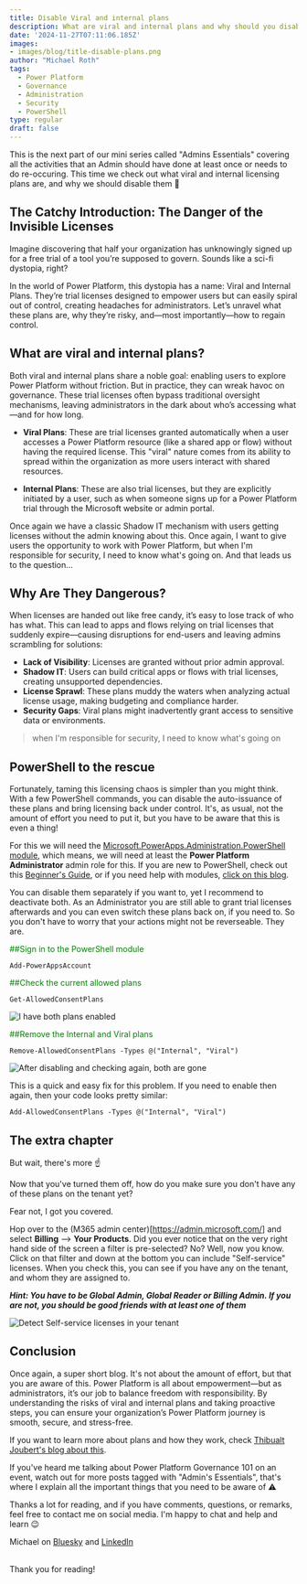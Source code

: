 ```yaml
---
title: Disable Viral and internal plans
description: What are viral and internal plans and why should you disabled them
date: '2024-11-27T07:11:06.185Z'
images: 
- images/blog/title-disable-plans.png
author: "Michael Roth"
tags:
  - Power Platform
  - Governance
  - Administration
  - Security
  - PowerShell
type: regular
draft: false
---
```


This is the next part of our mini series called "Admins Essentials" covering all the activities that an Admin should have done at least once or needs to do re-occuring. This time we check out what viral and internal licensing plans are, and why we should disable them 🙂


## The Catchy Introduction: The Danger of the Invisible Licenses

Imagine discovering that half your organization has unknowingly signed up for a free trial of a tool you’re supposed to govern. Sounds like a sci-fi dystopia, right? 

In the world of Power Platform, this dystopia has a name: Viral and Internal Plans. They’re trial licenses designed to empower users but can easily spiral out of control, creating headaches for administrators. Let’s unravel what these plans are, why they’re risky, and—most importantly—how to regain control.

## What are viral and internal plans?

Both viral and internal plans share a noble goal: enabling users to explore Power Platform without friction. But in practice, they can wreak havoc on governance. These trial licenses often bypass traditional oversight mechanisms, leaving administrators in the dark about who’s accessing what—and for how long.

- **Viral Plans**: These are trial licenses granted automatically when a user accesses a Power Platform resource (like a shared app or flow) without having the required license. This "viral" nature comes from its ability to spread within the organization as more users interact with shared resources.

- **Internal Plans**: These are also trial licenses, but they are explicitly initiated by a user, such as when someone signs up for a Power Platform trial through the Microsoft website or admin portal.



Once again we have a classic Shadow IT mechanism with users getting licenses without the admin knowing about this. Once again, I want to give users the opportunity to work with Power Platform, but when I'm responsible for security, I need to know what's going on. And that leads us to the question...

## Why Are They Dangerous?

When licenses are handed out like free candy, it’s easy to lose track of who has what. This can lead to apps and flows relying on trial licenses that suddenly expire—causing disruptions for end-users and leaving admins scrambling for solutions:

- **Lack of Visibility**: Licenses are granted without prior admin approval.
- **Shadow IT**: Users can build critical apps or flows with trial licenses, creating unsupported dependencies.
- **License Sprawl**: These plans muddy the waters when analyzing actual license usage, making budgeting and compliance harder.
- **Security Gaps**: Viral plans might inadvertently grant access to sensitive data or environments.


> when I'm responsible for security, I need to know what's going on

## PowerShell to the rescue

Fortunately, taming this licensing chaos is simpler than you might think. With a few PowerShell commands, you can disable the auto-issuance of these plans and bring licensing back under control. It's, as usual, not the amount of effort you need to put it, but you have to be aware that this is even a thing!

For this we will need the [Microsoft.PowerApps.Administration.PowerShell module](https://www.powershellgallery.com/packages/Microsoft.PowerApps.Administration.PowerShell/2.0.112), which means, we will need at least the **Power Platform Administrator** admin role for this.
If you are new to PowerShell, check out this [Beginner's Guide](https://www.michaelroth42.com/post/2024-04-10-getting-started-with-powershell/), or if you need help with modules, [click on this blog](https://www.michaelroth42.com/post/2024-04-16-ise-modules-and-roles-copy/).

You can disable them separately if you want to, yet I recommend to deactivate both. As an Administrator you are still able to grant trial licenses afterwards and you can even switch these plans back on, if you need to. So you don't have to worry that your actions might not be reverseable. They are.

<span style="color:green">##Sign in to the PowerShell module</span>
```
Add-PowerAppsAccount
```

<span style="color:green">##Check the current allowed plans</span>
```
Get-AllowedConsentPlans
```

![I have both plans enabled](/images/Disable_Plans_1.png)

<span style="color:green">##Remove the Internal and Viral plans</span>
```
Remove-AllowedConsentPlans -Types @("Internal", "Viral")
```

![After disabling and checking again, both are gone](/images/Disable_Plans_2.png)

This is a quick and easy fix for this problem. If you need to enable then again, then your code looks pretty similar:

~~~
Add-AllowedConsentPlans -Types @("Internal", "Viral")
~~~

## The extra chapter

But wait, there's more ☝️

Now that you've turned them off, how do you make sure you don't have any of these plans on the tenant yet? 

Fear not, I got you covered. 

Hop over to the (M365 admin center)[https://admin.microsoft.com/] and select **Billing** --> **Your Products**. Did you ever notice that on the very right hand side of the screen a filter is pre-selected? No? Well, now you know. Click on that filter and down at the bottom you can include "Self-service" licenses. When you check this, you can see if you have any on the tenant, and whom they are assigned to.

***Hint: You have to be Global Admin, Global Reader or Billing Admin. If you are not, you should be good friends with at least one of them***

![Detect Self-service licenses in your tenant](/images/Disable_Plans_3.png)

## Conclusion

Once again, a super short blog. It's not about the amount of effort, but that you are aware of this. Power Platform is all about empowerment—but as administrators, it’s our job to balance freedom with responsibility. By understanding the risks of viral and internal plans and taking proactive steps, you can ensure your organization’s Power Platform journey is smooth, secure, and stress-free.

If you want to learn more about plans and how they work, check [Thibualt Joubert's blog about this](https://www.thijoubert.com/2021-07/Control-PowerPlatform-Access/).


If you've heard me talking about Power Platform Governance 101 on an event, watch out for more posts tagged with "Admin's Essentials", that's where I explain all the important things that you need to be aware of ⚠️

Thanks a lot for reading, and if you have comments, questions, or remarks, feel free to contact me on social media. I'm happy to chat and help and learn 😉

Michael on [Bluesky](https://bsky.app/profile/michael42.bsky.social) and [LinkedIn](https://www.linkedin.com/in/michaelroth42/)

<br> Thank you for reading!




